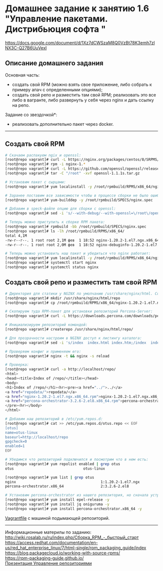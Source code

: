 # Домашнее задание к занятию 1.6 "Управление пакетами. Дистрибьюция софта "
https://docs.google.com/document/d/1Xz7dCWSzaM8Q0VzBt78K3emh7zlNX3C-Q27B6UuVexI


## Описание домашнего задания

Основная часть:    
- создать свой RPM (можно взять свое приложение, либо собрать к примеру апач с определенными опциями);
- создать свой репо и разместить там свой RPM;
реализовать это все либо в вагранте, либо развернуть у себя через nginx и дать ссылку на репо.


Задание со звездочкой*:    
- реализовать дополнительно пакет через docker.
---


## Создать свой RPM    

```bash
# Скачаем распакуем ngix и openssl:
[root@repo vagrant]# curl -L https://nginx.org/packages/centos/8/SRPMS/nginx-1.20.2-1.el8.ngx.src.rpm --output nginx-1.20.2-1.el8.ngx.src.rpm
[root@repo vagrant]# rpm -i nginx-1.*
[root@repo vagrant]# curl -L https://github.com/openssl/openssl/releases/download/OpenSSL_1_1_1s/openssl-1.1.1s.tar.gz --output openssl-1.1.1s.tar.gz
[root@repo vagrant]# tar -C "/root" -xvf openssl-1.1.1s.tar.gz

# Установим пакет с сырцами:
[root@repo vagrant]# yum localinstall -y /root/rpmbuild/RPMS/x86_64/nginx-1.20.2-1.el7.ngx.x86_64.rpm 

# Заранее поставим все зависимости чтобы в процессе сборки не было ошибок:rpmbuild -tsappa
[root@repo vagrant]# yum-builddep -y /root/rpmbuild/SPECS/nginx.spec

# Добавим в speck-файле опцию для сборки с openssl:
[root@repo vagrant]# sed -i 's/--with-debug/--with-openssl=\/root\/openssl-1.1.1s --with-debug/' /root/rpmbuild/SPECS/nginx.spec

# Теперь можно приступить к сборке RPM пакета:
[root@repo vagrant]# rpmbuild -bb /root/rpmbuild/SPECS/nginx.spec
[root@repo vagrant]# ls -lh /root/rpmbuild/RPMS/x86_64/
total 4,1M
-rw-r--r--. 1 root root 2,1M фев  1 18:52 nginx-1.20.2-1.el7.ngx.x86_64.rpm
-rw-r--r--. 1 root root 2,0M фев  1 18:52 nginx-debuginfo-1.20.2-1.el7.ngx.x86_64.rpm

# Теперь можно установить наш пакет и убедиться что nginx работает:
[root@repo vagrant]# yum localinstall -y /root/rpmbuild/RPMS/x86_64/nginx-1.20.2-1.el7.ngx.x86_64.rpm
[root@repo vagrant]# systemctl start nginx
[root@repo vagrant]# systemctl status nginx
```

## Создать свой репо и разместить там свой RPM    

```bash
# Директория для статики у NGINX по умолчанию /usr/share/nginx/html. Создадим там каталог repo и скопируем туда RPM-пакет:
[root@repo vagrant]# mkdir /usr/share/nginx/html/repo
[root@repo vagrant]# cp /root/rpmbuild/RPMS/x86_64/nginx-1.20.2-1.el7.ngx.x86_64.rpm /usr/share/nginx/html/repo/

# Скопируем туда RPM-пакет для установки репозиторий Percona-Server:
[root@repo vagrant]# curl -L https://downloads.percona.com/downloads/percona-distribution-mysql-ps/percona-distribution-mysql-ps-8.0.28/binary/redhat/7/x86_64/percona-orchestrator-3.2.6-2.el7.x86_64.rpm --output /usr/share/nginx/html/repo/percona-orchestrator-3.2.6-2.el7.x86_64.rpm

# Инициализируем репозиторий командой:
[root@repo vagrant]# createrepo /usr/share/nginx/html/repo/

# Для прозрачности настроим в NGINX доступ к листингу каталога:
[root@repo vagrant]# sed -i 's/index  index.html index.htm;/index  index.html index.htm;autoindex on;/' /etc/nginx/conf.d/default.conf

# Проверяем конфиг и применяем его:
[root@repo vagrant]# nginx -t && nginx -s reload

# Проверка:
[root@repo vagrant]# curl -a http://localhost/repo/
<html>
<head><title>Index of /repo/</title></head>
<body>
<h1>Index of /repo/</h1><hr><pre><a href="../">../</a>
<a href="repodata/">repodata/</a>                                          04-Feb-2023 10:56                   -
<a href="nginx-1.20.2-1.el7.ngx.x86_64.rpm">nginx-1.20.2-1.el7.ngx.x86_64.rpm</a>                  04-Feb-2023 10:17             2200708
<a href="percona-orchestrator-3.2.6-2.el8.x86_64.rpm">percona-orchestrator-3.2.6-2.el8.x86_64.rpm</a>        04-Feb-2023 10:54             5222976
</pre><hr></body>
</html>

# Добавим наш репозиторий в /etc/yum.repos.d:
[root@repo vagrant]# cat >> /etc/yum.repos.d/otus.repo << EOF
[otus]
name=otus-linux
baseurl=http://localhost/repo
gpgcheck=0
enabled=1
EOF

# Убедимся что репозиторий подключился и посмотрим что в нем есть:
[root@repo vagrant]# yum repolist enabled | grep otus
otus                                otus-linux

[root@repo vagrant]# yum list | grep otus
nginx                                       1:1.20.2-1.el7.ngx         otus
percona-orchestrator.x86_64                 2:3.2.6-2.el8              otus

# Установим percona-orchestrator из нашего репозитория, но сначала устраним проблему с зависимостями
[root@repo vagrant]# yum install epel-release -y
[root@repo vagrant]# yum install jq oniguruma -y
[root@repo vagrant]# yum install percona-orchestrator.x86_64 -y
```

[Vagrantfile](./Vagrantfile) с машиной подымающей репозиторий.

---

Информационные материлы по заданию:    
http://wiki.rosalab.ru/ru/index.php/Сборка_RPM_-_быстрый_старт    
https://access.redhat.com/documentation/en-us/red_hat_enterprise_linux/7/html-single/rpm_packaging_guide/index    
https://blog.packagecloud.io/working-with-source-rpms/    
https://rpm-packaging-guide.github.io/    
[Презентация Управление репозиториями](./repo.pdf)